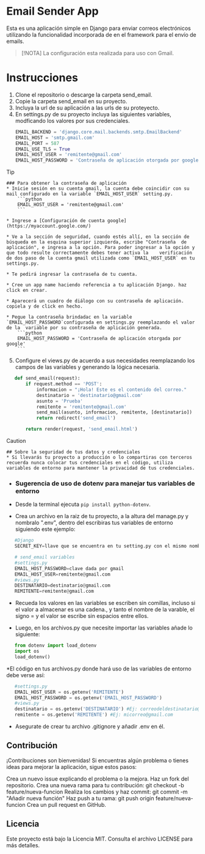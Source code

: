 # Email Sender App

Esta es una aplicación simple en Django para enviar correos electrónicos utilizando la funcionalidad incorporada de en el framework para el envío de emails. 


>[!NOTA]
    La configuración esta realizada para uso con Gmail.

# Instrucciones

1. Clone el repositorio o descarge la carpeta send_email.
2. Copie la carpeta send_email en su proyecto.
3. Incluya la url de su aplicación a las urls de su proteyecto.
4. En settings.py de su proyecto incluya las siguientes variables, modficando los valores por sus credenciales.
    ```python
    EMAIL_BACKEND = 'django.core.mail.backends.smtp.EmailBackend'
    EMAIL_HOST = 'smtp.gmail.com'
    EMAIL_PORT = 587
    EMAIL_USE_TLS = True
    EMAIL_HOST_USER = 'remitente@gmail.com'
    EMAIL_HOST_PASSWORD = 'Contraseña de aplicación otorgada por google'
    ```

>[!TIP]
    ### Para obtener la contraseña de aplicación
    * Inicie sesión en su cuenta gmail, la cuenta debe coincidir con su mail configurado en la variable `EMAIL_HOST_USER` setting.py.
        ```python
        EMAIL_HOST_USER = 'remitente@gmail.com'
        ```

    * Ingrese a [Configuración de cuenta google](https://myaccount.google.com/)

    * Ve a la sección de seguridad, cuando estés allí, en la sección de búsqueda en la esquina superior izquierda, escribe "Contraseña  de aplicación", e ingresa a la opción. Para poder ingresar a la opción y que todo resulte correctamente debes tener activa la    verificación de dos paso de la cuenta gmail utilizada como `EMAIL_HOST_USER` en tu settings.py.

    * Te pedirá ingresar la contraseña de tu cuenta.

    * Cree un app name haciendo referencia a tu aplicación Django. haz click en crear.

    * Aparecerá un cuadro de diálogo con su contraseña de aplicación. copiela y de click en hecho.

    * Pegue la contraseña brindadac en la variable `EMAIL_HOST_PASSWORD`configurada en settings.py reemplazando el valor de la  variable por su contraseña de aplicación generada.
        ```python
        EMAIL_HOST_PASSWORD = 'Contraseña de aplicación otorgada por google'
        ```

5. Configure el views.py de acuerdo a sus necesidades reemplazando los campos de las variables y generando la lógica necesaria.
 ```python
    def send_email(request):
        if request.method == 'POST':
            informacion = "¡Hola! Este es el contenido del correo."
            destinatario = 'destinatario@gmail.com'
            asunto = 'Prueba'
            remitente = 'remitente@gmail.com'
            send_mail(asunto, informacion, remitente, [destinatario])
            return redirect('send_email')

        return render(request, 'send_email.html') 
 ```
>[!CAUTION]
    ## Sobre la seguridad de tus datos y credenciales
    * Si llevarás tu proyecto a producción o lo compartiras con terceros recuerda nunca colocar tus credenciales en el código, utiliza variables de entorno para mantener la privacidad de tus credenciales.

* ### Sugerencia de uso de dotenv para manejar tus variables de entorno

* Desde la terminal ejecuta `pip install python-dotenv`.

* Crea un archivo en la raiz de tu proyecto, a la altura del manage.py y nombralo ".env", dentro del escribiras tus variables de entorno siguiendo este ejemplo:
 ```python
    #Django
    SECRET_KEY=llave que se encuentra en tu setting.py con el mismo nombre de variable.

    # send_email variables
    #settings.py
    EMAIL_HOST_PASSWORD=clave dada por gmail
    EMAIL_HOST_USER=remitente@gmail.com
    #views.py
    DESTINATARIO=destinatario@gmail.com
    REMITENTE=remitente@gmail.com  
 ```
* Recueda los valores en las variables se escriben sin comillas, incluso si el valor a almacenar es una cadena., y tanto el nombre de la varable, el signo = y el valor se escribe sin espacios entre ellos.

* Luego, en los archivos.py que necesite importar las variables añade lo siguiente:
 ```python
    from dotenv import load_dotenv
    import os
    load_dotenv()
 ```
*El código en tus archivos.py donde hará uso de las variables de entorno debe verse así:
 ```python
    #settings.py
    EMAIL_HOST_USER = os.getenv('REMITENTE')
    EMAIL_HOST_PASSWORD = os.getenv('EMAIL_HOST_PASSWORD')
    #views.py
    destinatario = os.getenv('DESTINATARIO') #Ej: correodeldestinatario@gmail.com
    remitente = os.getenv('REMITENTE') #Ej: micorreo@gmail.com
 ```

 * Asegurate de crear tu archivo .gitignore y añadir .env en él. 
 
## Contribución
¡Contribuciones son bienvenidas! Si encuentras algún problema o tienes ideas para mejorar la aplicación, sigue estos pasos:

Crea un nuevo issue explicando el problema o la mejora.
Haz un fork del repositorio.
Crea una nueva rama para tu contribución: git checkout -b feature/nueva-funcion
Realiza los cambios y haz commit: git commit -m "Añadir nueva función"
Haz push a tu rama: git push origin feature/nueva-funcion
Crea un pull request en GitHub.

## Licencia
Este proyecto está bajo la Licencia MIT. Consulta el archivo LICENSE para más detalles.
